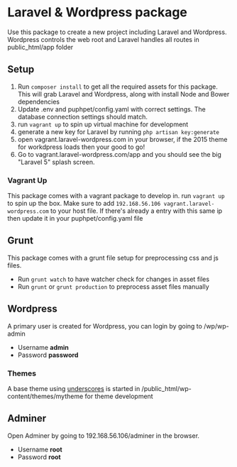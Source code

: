 # Laravel & Wordpress package

Use this package to create a new project including Laravel and Wordpress. Wordpress controls the web root and Laravel handles all routes in public_html/app folder 

## Setup

1. Run `composer install` to get all the required assets for this package. This will grab Laravel and Wordpress, along with install Node and Bower dependencies
2. Update .env and puphpet/config.yaml with correct settings. The database connection settings should match.
3. run `vagrant up` to spin up virtual machine for development
4. generate a new key for Laravel by running `php artisan key:generate`
5. open vagrant.laravel-wordpress.com in your browser, if the 2015 theme for workdpress loads then your good to go!
6. Go to vagrant.laravel-wordpress.com/app and you should see the big "Laravel 5" splash screen.

### Vagrant Up

This package comes with a vagrant package to develop in. run `vagrant up` to spin up the box. Make sure to add `192.168.56.106 vagrant.laravel-wordpress.com` to your host file. If there's already a entry with this same ip then update it in your puphpet/config.yaml file

## Grunt

This package comes with a grunt file setup for preprocessing css and js files.

* Run `grunt watch` to have watcher check for changes in asset files
* Run `grunt` or `grunt production` to preprocess asset files manually
 
## Wordpress
 
A primary user is created for Wordpress, you can login by going to /wp/wp-admin 

* Username **admin**
* Password **password**

### Themes

A base theme using [underscores](http://underscores.me/) is started in /public_html/wp-content/themes/mytheme for theme development

## Adminer

Open Adminer by going to 192.168.56.106/adminer in the browser. 

* Username **root**
* Password **root**